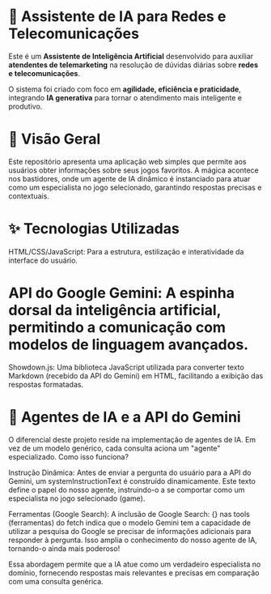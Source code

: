 # 🤖 Assistente de IA para Redes e Telecomunicações

Este é um **Assistente de Inteligência Artificial** desenvolvido para auxiliar **atendentes de telemarketing** na resolução de dúvidas diárias sobre **redes e telecomunicações**.  

O sistema foi criado com foco em **agilidade, eficiência e praticidade**, integrando **IA generativa** para tornar o atendimento mais inteligente e produtivo.  

# 🌟 Visão Geral
Este repositório apresenta uma aplicação web simples que permite aos usuários obter informações sobre seus jogos favoritos. A mágica acontece nos bastidores, onde um agente de IA dinâmico é instanciado para atuar como um especialista no jogo selecionado, garantindo respostas precisas e contextuais.

# ✨ Tecnologias Utilizadas

HTML/CSS/JavaScript: Para a estrutura, estilização e interatividade da interface do usuário.

# API do Google Gemini: A espinha dorsal da inteligência artificial, permitindo a comunicação com modelos de linguagem avançados.

Showdown.js: Uma biblioteca JavaScript utilizada para converter texto Markdown (recebido da API do Gemini) em HTML, facilitando a exibição das respostas formatadas.

# 🧠 Agentes de IA e a API do Gemini
O diferencial deste projeto reside na implementação de agentes de IA. Em vez de um modelo genérico, cada consulta aciona um "agente" especializado. Como isso funciona?

Instrução Dinâmica: Antes de enviar a pergunta do usuário para a API do Gemini, um systemInstructionText é construído dinamicamente. Este texto define o papel do nosso agente, instruindo-o a se comportar como um especialista no jogo selecionado (game).

Ferramentas (Google Search): A inclusão de Google Search: {} nas tools (ferramentas) do fetch indica que o modelo Gemini tem a capacidade de utilizar a pesquisa do Google se precisar de informações adicionais para responder à pergunta. Isso amplia o conhecimento do nosso agente de IA, tornando-o ainda mais poderoso!

Essa abordagem permite que a IA atue como um verdadeiro especialista no domínio, fornecendo respostas mais relevantes e precisas em comparação com uma consulta genérica.
